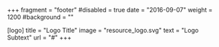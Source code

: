 +++
fragment = "footer"
#disabled = true
date = "2016-09-07"
weight = 1200
#background = ""

[logo]
  title = "Logo Title"
  image = "resource_logo.svg"
  text = "Logo Subtext"
  url = "#"
+++
